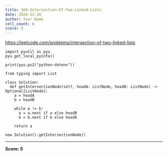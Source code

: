 ```yaml
---
title: 160-Intersection-Of-Two-Linked-Lists
date: 2024-12-26
author: Your Name
cell_count: 6
score: 5
---
```


https://leetcode.com/problems/intersection-of-two-linked-lists


```
import pyutil as pyu
pyu.get_local_pyinfo()
```


```
print(pyu.ps2("python-dotenv"))
```


```
from typing import List
```


```
class Solution:
  def getIntersectionNode(self, headA: ListNode, headB: ListNode) -> Optional[ListNode]:
    a = headA
    b = headB

    while a != b:
      a = a.next if a else headB
      b = b.next if b else headA

    return a
```


```
new Solution().getIntersectionNode()
```


---
**Score: 5**